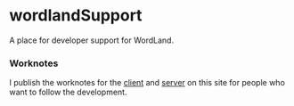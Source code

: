 # wordlandSupport
A place for developer support for WordLand.

### Worknotes
I publish the worknotes for the <a href="https://github.com/scripting/wordlandSupport/blob/main/worknotes/client.md">client</a> and <a href="https://github.com/scripting/wordlandSupport/blob/main/worknotes/server.md">server</a> on this site for people who want to follow the development.
